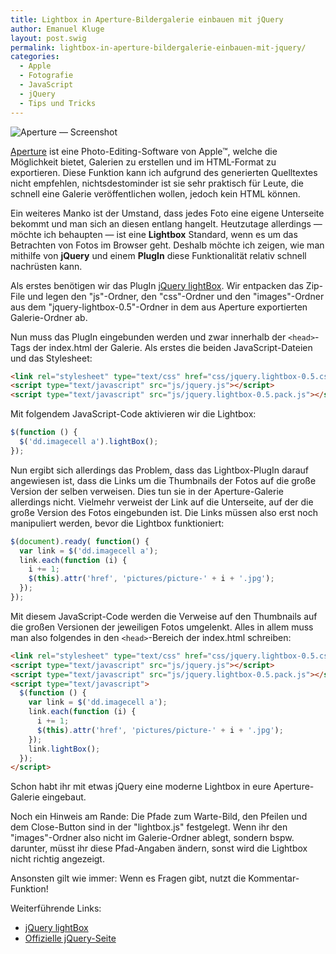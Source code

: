 ```yaml
---
title: Lightbox in Aperture-Bildergalerie einbauen mit jQuery
author: Emanuel Kluge
layout: post.swig
permalink: lightbox-in-aperture-bildergalerie-einbauen-mit-jquery/
categories:
  - Apple
  - Fotografie
  - JavaScript
  - jQuery
  - Tips und Tricks
---
```


<noscript data-src="/wp-content/uploads/2010/01/aperture-screenshot.jpg" data-alt="Aperture &mdash; Screenshot">
<img src="/wp-content/uploads/2010/01/aperture-screenshot.jpg" alt="Aperture &mdash; Screenshot">
</noscript>

[Aperture][aperture] ist eine Photo-Editing-Software von Apple&trade;, welche die Möglichkeit bietet, Galerien zu erstellen und im HTML-Format zu exportieren. Diese Funktion kann ich aufgrund des generierten Quelltextes nicht empfehlen, nichtsdestominder ist sie sehr praktisch für Leute, die schnell eine Galerie veröffentlichen wollen, jedoch kein HTML können.

Ein weiteres Manko ist der Umstand, dass jedes Foto eine eigene Unterseite bekommt und man sich an diesen entlang hangelt. Heutzutage allerdings &mdash; möchte ich behaupten &mdash; ist eine **Lightbox** Standard, wenn es um das Betrachten von Fotos im Browser geht. Deshalb möchte ich zeigen, wie man mithilfe von **jQuery** und einem **PlugIn** diese Funktionalität relativ schnell nachrüsten kann.

Als erstes benötigen wir das PlugIn [jQuery lightBox][leandrovieira]. Wir entpacken das Zip-File und legen den "js"-Ordner, den "css"-Ordner und den "images"-Ordner aus dem "jquery-lightbox-0.5"-Ordner in dem aus Aperture exportierten Galerie-Ordner ab.

Nun muss das PlugIn eingebunden werden und zwar innerhalb der `<head>`-Tags der index.html der Galerie. Als erstes die beiden JavaScript-Dateien und das Stylesheet:



```html
<link rel="stylesheet" type="text/css" href="css/jquery.lightbox-0.5.css" media="screen" />
<script type="text/javascript" src="js/jquery.js"></script>
<script type="text/javascript" src="js/jquery.lightbox-0.5.pack.js"></script>
```

Mit folgendem JavaScript-Code aktivieren wir die Lightbox:

```javascript
$(function () {
  $('dd.imagecell a').lightBox();
});
```

Nun ergibt sich allerdings das Problem, dass das Lightbox-PlugIn darauf angewiesen ist, dass die Links um die Thumbnails der Fotos auf die große Version der selben verweisen. Dies tun sie in der Aperture-Galerie allerdings nicht. Vielmehr verweist der Link auf die Unterseite, auf der die große Version des Fotos eingebunden ist. Die Links müssen also erst noch manipuliert werden, bevor die Lightbox funktioniert:

```javascript
$(document).ready( function() {
  var link = $('dd.imagecell a');
  link.each(function (i) {
    i += 1;
    $(this).attr('href', 'pictures/picture-' + i + '.jpg');
  });
});
```

Mit diesem JavaScript-Code werden die Verweise auf den Thumbnails auf die großen Versionen der jeweiligen Fotos umgelenkt. Alles in allem muss man also folgendes in den `<head>`-Bereich der index.html schreiben:

```html
<link rel="stylesheet" type="text/css" href="css/jquery.lightbox-0.5.css" media="screen" />
<script type="text/javascript" src="js/jquery.js"></script>
<script type="text/javascript" src="js/jquery.lightbox-0.5.pack.js"></script>
<script type="text/javascript">
  $(function () {
    var link = $('dd.imagecell a');
    link.each(function (i) {
      i += 1;
      $(this).attr('href', 'pictures/picture-' + i + '.jpg');
    });
    link.lightBox();
  });
</script>
```

Schon habt ihr mit etwas jQuery eine moderne Lightbox in eure Aperture-Galerie eingebaut.

Noch ein Hinweis am Rande: Die Pfade zum Warte-Bild, den Pfeilen und dem Close-Button sind in der "lightbox.js" festgelegt. Wenn ihr den "images"-Ordner also nicht im Galerie-Ordner ablegt, sondern bspw. darunter, müsst ihr diese Pfad-Angaben ändern, sonst wird die Lightbox nicht richtig angezeigt.

Ansonsten gilt wie immer: Wenn es Fragen gibt, nutzt die Kommentar-Funktion!

Weiterführende Links:

  * [jQuery lightBox][leandrovieira]
  * [Offizielle jQuery-Seite][jquery]

[aperture]: http://www.apple.com/aperture/
[leandrovieira]: http://leandrovieira.com/projects/jquery/lightbox/
[jquery]: http://jquery.com/
